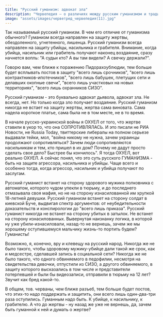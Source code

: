 ```yaml
---
title: "Русский гуманизм: адвокат зла"
description: "Червепедия — о различиях между русским гуманизмом и традиционным гуманизмом"
image: "assets/images/черветред_червепедия(11).jpg"
---
```


<p>Так называемый русский гуманизм. В чем его отличие от гуманизма обычного? Гуманизм всегда направлен на защиту жертвы, обездоленного, угнетенного, лишенца. Русский гуманизм всегда направлен на защиту убийцы, насильника и грабителя. Внимание, когда убийца, насильник или грабитель получают наконец воздаяние, сразу начнется вопль: "А судьи кто? А вы там видели? А свечку держали?".</p>

<p>Говорю вам, чем ближе к поражению Пидорахоублюдии, тем больше будет всплывать постов в защиту "всего лишь срочников", "всего лишь контрактников-ипотечников", "всего лишь бабушек, плетущих сети и делавших окопные свечи", "всего лишь участковых на новых территориях", "всего лишь охранников СИЗО".</p>

<p>Русский гуманизм - это буквально адвокат дьявола, адвокат зла. Не всегда, нет. Но только когда зло получает воздаяние. Русский гуманизм никогда не встает на защиту жертвы, жертва сама виновата. Сама надела короткое платье, сама была не в том месте, не в то время.</p>

<p>В начале русско-украинской войны я ОХУЕЛ от того, что жертве ставили в укор то, что она СОПРОТИВЛЯЛАСЬ. И это писали не РИА Новости, не Russia Today, твиттерские либералы на полном серьезе выдавали тейки, мол, "война никому не нужна, зачем украинцы продолжают сопротивляться? Зачем люди сопротивляются насильникам и тем, кто пришел в их дом? Почему не дадут просто сделать свое дело? Быстрее бы кончилось". Я тогда ОХУЕЛ, вот реально ОХУЕЛ. А сейчас понял, что это суть русского ГУМАНИЗМА - быть на защите агрессора, насильника и убийцы. Чаще всего и особенно тогда, когда агрессор, насильник и убийца получают по заслугам.</p>

<p>Русский гуманист встанет на сторону здорового мужика полковника с автоматом, которого чудом упекли в тюрьму, и до последнего отмазывала своя мафия, но не на сторону изнасилованной им хрупкой 18-летней девушки. Русский гуманизм встанет на сторону солдат в киевской Буче, выдвигая спектр аргументов: от неубедительности доказательств и конспирологии до "всего лишь приказа". Русский гуманист никогда не встанет на сторону убитых в затылок. Не встанет на сторону изнасилованных. Вывернутая наизнанку логика, в которой ну уже убили-изнасиловали, назад-то не вернешь, зачем же мы хорошему оступившемуся мальчику жизнь-то портить будем? Гуманисты!</p>

<p>Возможно, я, конечно, вру и клевещу на русский народ. Никогда же не было такого, чтобы здоровому мужику-убийце дали такой же срок, как и медсестре, сделавшей запись в социальной сети? Никогда же не было такого, что одного обвиняемого в педофилии, несмотря на свидетельства девочки, отпустили из СИЗО, а другого обвиняемого, в защиту которого высказались в том числе и представители потерпевшей и были бы видеозаписи, отправили в тюрьму на 12 лет? Звучит как бред какой-то.</p>

<p>В общем, тов. черваны, чем ближе разъеб, тем больше будет постов, что этих-то надо поддержать и защитить, они всего лишь один-два-три раза оступились. Гуманным надо быть. К убийце, к насильнику, к грабителю. А что до жертвы - ну назад же уже не вернешь, да, зачем быть гуманной к ней и думать о жертве?</p>